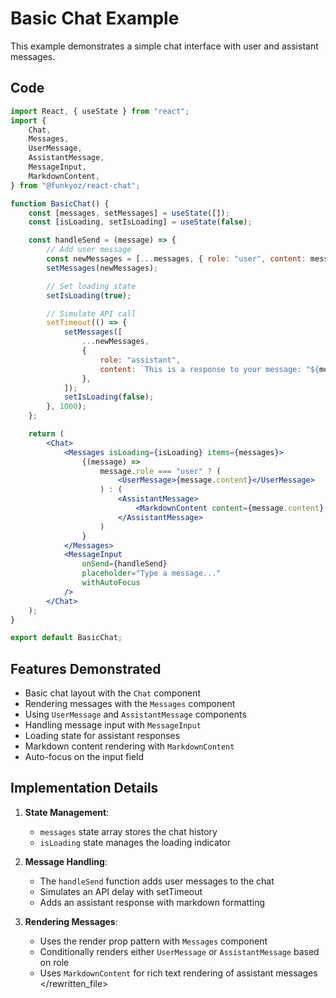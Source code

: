 # Basic Chat Example

This example demonstrates a simple chat interface with user and assistant messages.

## Code

```jsx
import React, { useState } from "react";
import {
    Chat,
    Messages,
    UserMessage,
    AssistantMessage,
    MessageInput,
    MarkdownContent,
} from "@funkyoz/react-chat";

function BasicChat() {
    const [messages, setMessages] = useState([]);
    const [isLoading, setIsLoading] = useState(false);

    const handleSend = (message) => {
        // Add user message
        const newMessages = [...messages, { role: "user", content: message }];
        setMessages(newMessages);

        // Set loading state
        setIsLoading(true);

        // Simulate API call
        setTimeout(() => {
            setMessages([
                ...newMessages,
                {
                    role: "assistant",
                    content: `This is a response to your message: "${message}"\n\nHere's some **markdown** content:\n\n\`\`\`javascript\nconst hello = "world";\nconsole.log(hello);\n\`\`\``,
                },
            ]);
            setIsLoading(false);
        }, 1000);
    };

    return (
        <Chat>
            <Messages isLoading={isLoading} items={messages}>
                {(message) =>
                    message.role === "user" ? (
                        <UserMessage>{message.content}</UserMessage>
                    ) : (
                        <AssistantMessage>
                            <MarkdownContent content={message.content} />
                        </AssistantMessage>
                    )
                }
            </Messages>
            <MessageInput
                onSend={handleSend}
                placeholder="Type a message..."
                withAutoFocus
            />
        </Chat>
    );
}

export default BasicChat;
```

## Features Demonstrated

- Basic chat layout with the `Chat` component
- Rendering messages with the `Messages` component
- Using `UserMessage` and `AssistantMessage` components
- Handling message input with `MessageInput`
- Loading state for assistant responses
- Markdown content rendering with `MarkdownContent`
- Auto-focus on the input field

## Implementation Details

1. **State Management**:

    - `messages` state array stores the chat history
    - `isLoading` state manages the loading indicator

2. **Message Handling**:

    - The `handleSend` function adds user messages to the chat
    - Simulates an API delay with setTimeout
    - Adds an assistant response with markdown formatting

3. **Rendering Messages**:
    - Uses the render prop pattern with `Messages` component
    - Conditionally renders either `UserMessage` or `AssistantMessage` based on role
    - Uses `MarkdownContent` for rich text rendering of assistant messages
      </rewritten_file>
